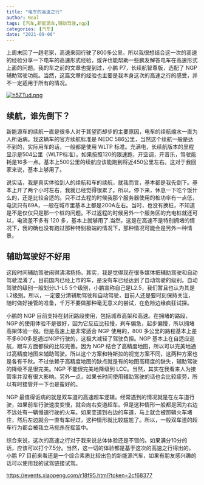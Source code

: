 ```yaml
---
title: "电车的高速之行"
author: Neal
tags: [汽车,新能源车,辅助驾驶,ngp]
categories: [汽车]
date: "2021-09-06"
---
```


上周末回了一趟老家，高速来回行驶了800多公里。所以我很想结合这一次的高速的经验分享一下电车的高速形式经验，或许也能帮助一些鹏友解答电车在高速形式上面的问题。我的车之前的文章也提到过，小鹏 P7，长续航智尊版，选配了 NGP 辅助驾驶功能。当然，这篇文章的经验也主要是我本身这次的高速之行的感受，并不一定适用于所有的情况。

[![h5ZTud.png](https://z3.ax1x.com/2021/09/06/h5ZTud.png)](https://imgtu.com/i/h5ZTud)

## 续航，谁先倒下？

新能源车的续航一直是很多人对于其望而却步的主要原因，电车的续航缩水一直为人所诟病。我这辆车的官方续航标准是 NEDC 586公里，当然这个续航一般是达不到的，实际用车的话，一般都是使用 WLTP 标准。充满电，长续航版本的里程显示是504公里（WLTP标准）。如果按照120的限速跑，开空调，开音乐，驾驶能耗是16多一点。基本上500公里的续航应该能跑到将近450公里左右。这对于我回家来说，基本上够用了。

说实话，我是真实体验到人的续航和车的续航，就我而言，基本都是我先倒下。基本上开了两个小时左右，我就已经觉得很累了。所以，停下来，休息一下吃个饭什么的，还是比较合适的。只不过去程的时候我那个服务器使用的桩功率有一点低，电流只有69A，一般在城市里基本上都是200A左右。当时，也没有换桩，不知道是不是仅仅只是那一个桩的问题。不过返程的时候另外一个服务区的充电桩就还可以，电流差不多有 120 多，基本上就够用了.当然，这是在高速不是特别拥堵的情况下，我的确也没有跑过那种特别极端的情况下，那种情况可能会是另外一种情景。

## 辅助驾驶好不好用

这段时间辅助驾驶闹得沸沸扬扬。其实，我是觉得现在很多媒体把辅助驾驶和自动驾驶混淆了。目前国内已经上市的车，是没有车已经达到了自动驾驶的级别。自动驾驶的级别一般划分L1-L5 5个级别，小鹏宣称自己是L2.5，我们暂且也认为其是L2级别。所以，一定要分清辅助驾驶和自动驾驶，目前人还是要时刻保持关注，随时做好接管的准备，千万不要做那种毫无意义的尝试，在危险边缘疯狂试探。

小鹏的 NGP 目前支持在封闭路段使用，包括城市高架和高速。在拥堵的路段，NGP 的使用体验不是很好，因为它反应比较慢，刹车偏急，起步偏慢，所以拥堵高架体验一般。但是高速上是非常适合 NGP 使用的，800 多公里的路程基本上差不多600多是通过NGP行驶的，这极大减轻了驾驶负担。NGP 基本上在自适应巡航，跟车方面都做的比较完善。因为 NGP 结合了高精度地图，所以可以完美地通过高精度地图来辅助驾驶。所以这个方案和特斯拉的视觉方案不同，这两种方案也是各有千秋。不过依赖于高精度地图的缺点就是有的地图高精度的缺失，辅助驾驶的降级不是很完美。NGP 不能很完美地降级到 LCC。当然，其实在我看来人为接管率并没有很大影响。另外一点，如果长时间使用辅助驾驶的话也会比较疲劳，所以有时接管开一下也是蛮好的。

NGP 最值得诟病的就是双车道的高速超车逻辑。经常遇到的情况就是在左车道行驶，如果前车行驶速度变慢，就会向右变道超车。但是这种情形一般都是因为右边不远处有一辆慢速行驶的火车。如果变道到右边的车道，马上就会被那辆火车堵住，然后左边就会一直有车经过，这种情形就比较尴尬了。所以，一般双车道的超车行为都会被我立马扼杀在摇篮中。

综合来说，这次的高速之行对于我来说总体体验还是不错的。如果满分10分的话，应该可以打个7.5分。当然，这一切的体验都是基于这次的高速之行得出的。小鹏 P7 目前来看还是一个综合素质比较出色的新能源汽车，如果有朋友感兴趣的话可以使用我的试驾链接试驾。

https://events.xiaopeng.com/r18f95.html?token=2cf68377